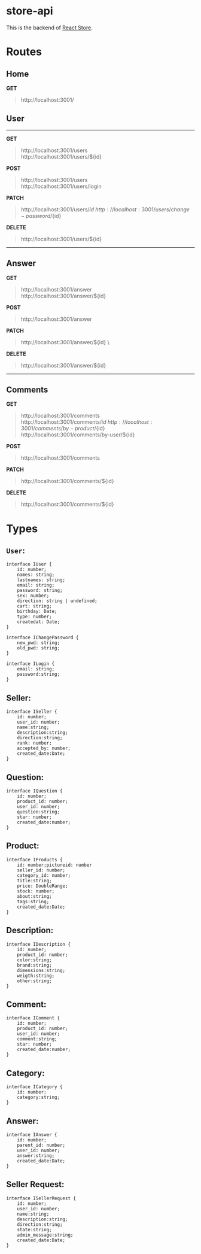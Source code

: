 # store-api

This is the backend of [React Store](https://github.com/isaacismaelx14/store-react).

# Routes

## Home

**GET**

> http://localhost:3001/

## User

---

**GET**

> http://localhost:3001/users \
> http://localhost:3001/users/${id}

**POST**

> http://localhost:3001/users \
>  http://localhost:3001/users/login

**PATCH**

> http://localhost:3001/users/${id} \
> http://localhost:3001/users/change-password/${id}

**DELETE**

> http://localhost:3001/users/${id}

---

## Answer

**GET**

> http://localhost:3001/answer \
> http://localhost:3001/answer/${id}

**POST**

> http://localhost:3001/answer

**PATCH**

> http://localhost:3001/answer/${id} \

**DELETE**

> http://localhost:3001/answer/${id}

---

## Comments

**GET**

> http://localhost:3001/comments \
> http://localhost:3001/comments/${id} \
> http://localhost:3001/comments/by-product/${id} \
> http://localhost:3001/comments/by-user/${id}

**POST**

> http://localhost:3001/comments

**PATCH**

> http://localhost:3001/comments/${id}

**DELETE**

> http://localhost:3001/comments/${id}

<!--  -->

# Types

## `User`:

```
interface IUser {
    id: number;
    names: string;
    lastnames: string;
    email: string;
    password: string;
    sex: number;
    direction: string | undefined;
    cart: string;
    birthday: Date;
    type: number;
    createdat: Date;
}
```

```
interface IChangePassword {
    new_pwd: string;
    old_pwd: string;
}
```

```
interface ILogin {
    email: string;
    password:string;
}
```

## Seller:

```
interface ISeller {
    id: number;
    user_id: number;
    name:string;
    description:string;
    direction:string;
    rank: number;
    accepted_by: number;
    created_date:Date;
}
```

## Question:

```
interface IQuestion {
    id: number;
    product_id: number;
    user_id: number;
    question:string;
    star: number;
    created_date:number;
}
```

## Product:

```
interface IProducts {
    id: number;pictureid: number
    seller_id: number;
    category_id: number;
    title:string;
    price: DoubleRange;
    stock: number;
    about:string;
    tags:string;
    created_date:Date;
}
```

## Description:

```
interface IDescription {
    id: number;
    product_id: number;
    color:string;
    brand:string;
    dimensions:string;
    weigth:string;
    other:string;
}
```

## Comment:

```
interface IComment {
    id: number;
    product_id: number;
    user_id: number;
    comment:string;
    star: number;
    created_date:number;
}
```

## Category:

```
interface ICategory {
    id: number;
    category:string;
}
```

## Answer:

```
interface IAnswer {
    id: number;
    parent_id: number;
    user_id: number;
    answer:string;
    created_date:Date;
}
```

## Seller Request:

```
interface ISellerRequest {
    id: number;
    user_id: number;
    name:string;
    description:string;
    direction:string;
    state:string;
    admin_message:string;
    created_date:Date;
}
```
